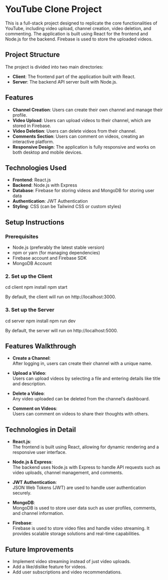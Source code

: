 # YouTube Clone Project

This is a full-stack project designed to replicate the core functionalities of YouTube, including video upload, channel creation, video deletion, and commenting. The application is built using React for the frontend and Node.js for the backend. Firebase is used to store the uploaded videos.

## Project Structure

The project is divided into two main directories:

- **Client**: The frontend part of the application built with React.
- **Server**: The backend API server built with Node.js.

## Features

- **Channel Creation**: Users can create their own channel and manage their profile.
- **Video Upload**: Users can upload videos to their channel, which are stored in Firebase.
- **Video Deletion**: Users can delete videos from their channel.
- **Comments Section**: Users can comment on videos, creating an interactive platform.
- **Responsive Design**: The application is fully responsive and works on both desktop and mobile devices.

## Technologies Used

- **Frontend**: React.js
- **Backend**: Node.js with Express
- **Database**: Firebase for storing videos and MongoDB for storing user data
- **Authentication**: JWT Authentication
- **Styling**: CSS (can be Tailwind CSS or custom styles)

## Setup Instructions

### Prerequisites

- Node.js (preferably the latest stable version)
- npm or yarn (for managing dependencies)
- Firebase account and Firebase SDK
- MongoDB Account




### 2. Set up the Client
cd client
npm install
npm start


By default, the client will run on http://localhost:3000.


### 3. Set up the Server
cd server
npm install
npm run dev

By default, the server will run on http://localhost:5000.




## Features Walkthrough

- **Create a Channel**:  
  After logging in, users can create their channel with a unique name.

- **Upload a Video**:  
  Users can upload videos by selecting a file and entering details like title and description.

- **Delete a Video**:  
  Any video uploaded can be deleted from the channel’s dashboard.

- **Comment on Videos**:  
  Users can comment on videos to share their thoughts with others.

## Technologies in Detail

- **React.js**:  
  The frontend is built using React, allowing for dynamic rendering and a responsive user interface.

- **Node.js & Express**:  
  The backend uses Node.js with Express to handle API requests such as video uploads, channel management, and comments.

- **JWT Authentication**:  
  JSON Web Tokens (JWT) are used to handle user authentication securely.

- **MongoDB**:  
  MongoDB is used to store user data such as user profiles, comments, and channel information.

- **Firebase**:  
  Firebase is used to store video files and handle video streaming. It provides scalable storage solutions and real-time capabilities.

## Future Improvements

- Implement video streaming instead of just video uploads.
- Add a like/dislike feature for videos.
- Add user subscriptions and video recommendations.
